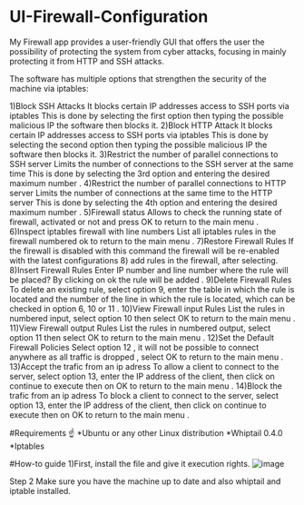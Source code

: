 # UI-Firewall-Configuration


My Firewall app provides a user-friendly GUI that offers the user the possibility of protecting the system from cyber attacks, focusing in mainly protecting it from HTTP and SSH attacks.

The software has multiple options that strengthen the security of the machine via iptables:

1)Block SSH Attacks
It blocks certain IP addresses access to SSH ports via iptables
This is done by selecting the first option then typing the possible malicious IP the software then blocks it.
2)Block HTTP Attack
It blocks certain IP addresses access to SSH ports via iptables
This is done by selecting the second option then typing the possible malicious IP the software then blocks it.
3)Restrict the number of parallel connections to SSH server
Limits the number of connections to the SSH server at the same time This is done by selecting the 3rd option and entering the desired maximum number .
4)Restrict the number of parallel connections to HTTP server
Limits the number of connections at the same time to the HTTP server This is done by selecting the 4th option and entering the desired maximum number .
5)Firewall status
Allows to check the running state of firewall, activated or not and press OK to return to the main menu  .
6)Inspect iptables firewall with line numbers
List all iptables rules in the firewall numbered ok to return to the main menu .
7)Restore Firewall Rules
If the firewall is disabled with this command the firewall will be re-enabled with the latest configurations 8) add rules in the firewall, after selecting.
8)Insert Firewall Rules
Enter IP number and line number where the rule will be placed? By clicking on ok the rule will be added .
9)Delete Firewall Rules
To delete an existing rule, select option 9, enter the table in which the rule is located and the number of the line in which the rule is located, which can be checked in option 6, 10 or 11   .
10)View Firewall input Rules
List the rules in numbered input, select option 10 then select OK to return to the main menu  .
11)View Firewall output Rules
List the rules in numbered output, select option 11 then select OK to return to the main menu .
12)Set the Default Firewall Policies
Select option 12 , it will not be possible to connect anywhere as all traffic is dropped , select OK to return to the main menu .
13)Accept the trafic from an ip adress
To allow a client to connect to the server, select option 13, enter the IP address of the client, then click on continue to execute then on OK to return to the main menu  .
14)Block the trafic from an ip adress
To block a client to connect to the server, select option 13, enter the IP address of the client, then click on continue to execute then on OK to return to the main menu .

#Requirements ☝️
*Ubuntu or any other Linux distribution
*Whiptail 0.4.0
*Iptables

#How-to guide
1)First, install the file and give it execution rights.
![image](https://user-images.githubusercontent.com/33804236/213731156-a10447e3-5689-4342-a40b-cc7e69c8f998.png)

Step 2
Make sure you have the machine up to date and also whiptail and iptable installed.
